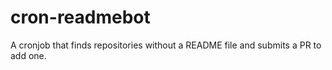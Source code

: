 # cron-readmebot
A cronjob that finds repositories without a README file and submits a PR to add one.
